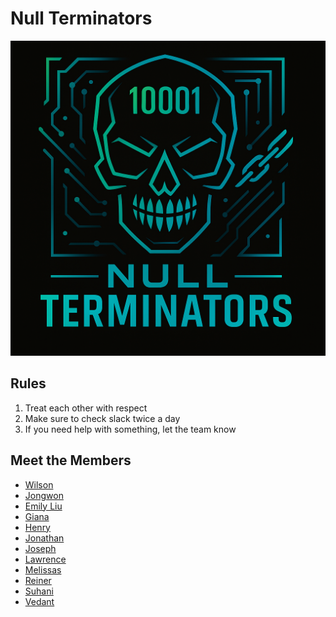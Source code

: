 # Null Terminators
<!-- logo -->
![Logo](/admin/branding/logo.png)
## Rules
1. Treat each other with respect
2. Make sure to check slack twice a day
3. If you need help with something, let the team know


## Meet the Members
- [Wilson]()
- [Jongwon]()
- [Emily Liu]()
- [Giana]()
- [Henry]()
- [Jonathan]()
- [Joseph]()
- [Lawrence]()
- [Melissas]()
- [Reiner]()
- [Suhani]()
- [Vedant]()